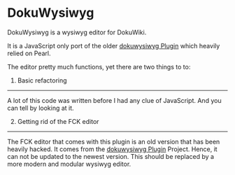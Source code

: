 DokuWysiwyg
===========

DokuWysiwyg is a wysiwyg editor for DokuWiki.

It is a JavaScript only port of the older [dokuwysiwyg Plugin][dokuwysiwyg] which heavily relied on Pearl.

The editor pretty much functions, yet there are two things to to:

1. Basic refactoring
--------------------

A lot of this code was written before I had any clue of JavaScript. And you can tell by looking at it.

2. Getting rid of the FCK editor
--------------------------------

The FCK editor that comes with this plugin is an old version that has been heavily hacked. It comes from the [dokuwysiwyg Plugin][dokuwysiwyg] Project. Hence, it can not be updated to the newest version. This should be replaced by a more modern and modular wysiwyg editor.

[dokuwysiwyg]: https://fosswiki.liip.ch/display/DOKU/dokuwysiwyg+DokuWiki+Plugin "dokuwysiwyg DokuWiki Plugin "